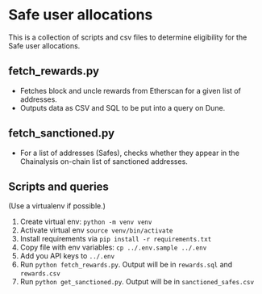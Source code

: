 # Safe user allocations

This is a collection of scripts and csv files to determine eligibility for the Safe user allocations.

## fetch_rewards.py

- Fetches block and uncle rewards from Etherscan for a given list of addresses.
- Outputs data as CSV and SQL to be put into a query on Dune.

## fetch_sanctioned.py

- For a list of addresses (Safes), checks whether they appear in the Chainalysis on-chain list of sanctioned addresses.

## Scripts and queries 

(Use a virtualenv if possible.)

1. Create virtual env: `python -m venv venv`
2. Activate virtual env `source venv/bin/activate`
3. Install requirements via `pip install -r requirements.txt`
4. Copy file with env variables: `cp ../.env.sample ../.env`
5. Add you API keys to `../.env`
6. Run `python fetch_rewards.py`. Output will be in `rewards.sql` and `rewards.csv`
7. Run `python get_sanctioned.py`. Output will be in `sanctioned_safes.csv`

